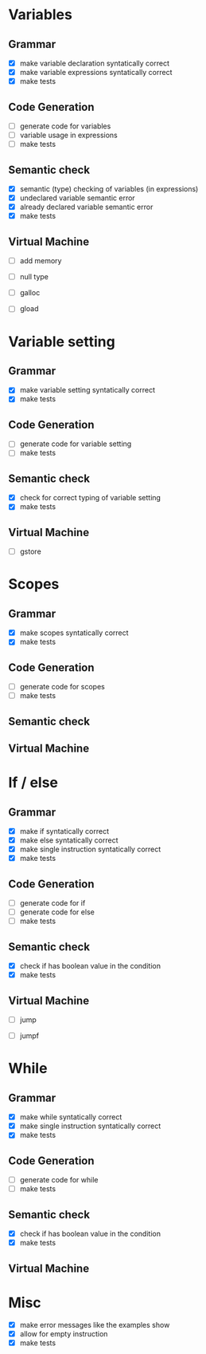 # Variables
## Grammar
- [x] make variable declaration syntatically correct
- [x] make variable expressions syntatically correct
- [x] make tests
## Code Generation
- [ ] generate code for variables
- [ ] variable usage in expressions
- [ ] make tests
## Semantic check
- [x] semantic (type) checking of variables (in expressions)
- [x] undeclared variable semantic error
- [x] already declared variable semantic error
- [x] make tests
## Virtual Machine
- [ ] add memory
- [ ] null type
- [ ] galloc
- [ ] gload


# Variable setting
## Grammar
- [x] make variable setting syntatically correct
- [x] make tests
## Code Generation
- [ ] generate code for variable setting
- [ ] make tests
## Semantic check
- [x] check for correct typing of variable setting
- [x] make tests
## Virtual Machine
- [ ] gstore


# Scopes
## Grammar
- [x] make scopes syntatically correct
- [x] make tests
## Code Generation
- [ ] generate code for scopes
- [ ] make tests
## Semantic check
## Virtual Machine


# If / else
## Grammar
- [x] make if syntatically correct
- [x] make else syntatically correct
- [x] make single instruction syntatically correct
- [x] make tests
## Code Generation
- [ ] generate code for if
- [ ] generate code for else
- [ ] make tests
## Semantic check
- [x] check if has boolean value in the condition
- [x] make tests
## Virtual Machine
- [ ] jump
- [ ] jumpf


# While
## Grammar
- [x] make while syntatically correct
- [x] make single instruction syntatically correct
- [x] make tests
## Code Generation
- [ ] generate code for while
- [ ] make tests
## Semantic check
- [x] check if has boolean value in the condition
- [x] make tests
## Virtual Machine


# Misc
- [x] make error messages like the examples show
- [x] allow for empty instruction
- [x] make tests
